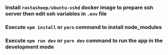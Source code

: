 ### Install `rastasheep/ubuntu-sshd` docker image to prepare ssh server then edit ssh variables in `.env` file

### Execute `npm install` or `yarn` command to install node_modules
### Execute `npm run dev` or `yarn dev` command to run the app in the development mode

